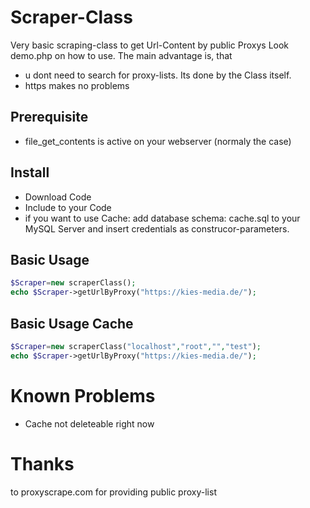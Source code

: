 # Scraper-Class
Very basic scraping-class to get Url-Content by  public Proxys
Look demo.php on how to use.
The main advantage is, that 
* u dont need to search for proxy-lists. Its done by the Class itself.
* https makes no problems

## Prerequisite
* file_get_contents is active on your webserver (normaly the case)
 
## Install
+ Download Code
+ Include to your Code
+ if you want to use Cache: add database schema: cache.sql to your MySQL Server and insert credentials as construcor-parameters.

## Basic Usage
```php
$Scraper=new scraperClass();
echo $Scraper->getUrlByProxy("https://kies-media.de/");
```
## Basic Usage Cache
```php
$Scraper=new scraperClass("localhost","root","","test");
echo $Scraper->getUrlByProxy("https://kies-media.de/");
```

# Known Problems
* Cache not deleteable right now

# Thanks
to proxyscrape.com for providing public proxy-list

